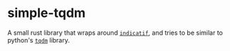 # simple-tqdm 

A small rust library that wraps around [`indicatif`](https://github.com/console-rs/indicatif), and 
tries to be similar to python's [`tqdm`](https://pypi.org/project/tqdm/) library.